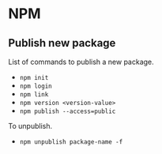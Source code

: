 # NPM

## Publish new package

List of commands to publish a new package.

- `npm init`
- `npm login`
- `npm link`
- `npm version <version-value>`
- `npm publish --access=public`

To unpublish.

- `npm unpublish package-name -f`
